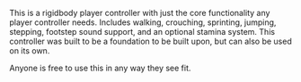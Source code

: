 This is a rigidbody player controller with just the core functionality any player controller needs. Includes walking, crouching, sprinting, jumping, stepping, footstep sound support, and an optional stamina system. This controller was built to be a foundation to be built upon, but can also be used on its own. 

Anyone is free to use this in any way they see fit.
